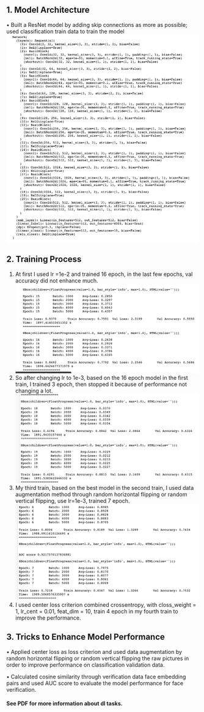 ## 1. Model Architecture
•	Built a ResNet model by adding skip connections as more as possible; used classification train data to train the model
![](pics/arch.png)
## 2. Training Process

1) At first I used lr =1e-2 and trained 16 epoch, in the last few epochs, val accuracy did not enhance much.
![](pics/train1.png)
2) So after changing lr to 1e-3, based on the 16 epoch model in the first train, I trained 3 epoch, then stopped it because of performance not changing a lot.
![](pics/train2.png)
3) My third train, based on the best model in the second train, I used data augmentation method through random horizontal flipping or random vertical flipping, use lr=1e-3, trained 7 epoch.
![](pics/train3.png)
4) I used center loss criterion combined crossentropy, with closs_weight = 1, lr_cent = 0.01, feat_dim = 10, train 4 epoch in my fourth train to improve the performance.

## 3. Tricks to Enhance Model Performance

•	Applied center loss as loss criterion and used data augmentation by random horizontal flipping or random vertical flipping the raw pictures in order to improve performance on classification validation data.

•	Calculated cosine similarity through verification data face embedding pairs and used AUC score to evaluate the model performance for face verification.

#### See PDF for more information about dl tasks.
